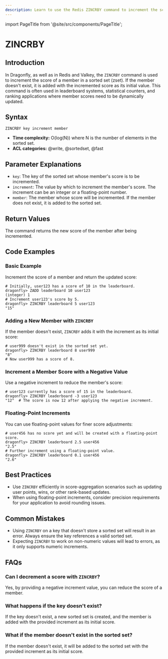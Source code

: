 ```yaml
---
description: Learn to use the Redis ZINCRBY command to increment the score of a member in a sorted set, plus expert tips beyond the official Redis docs.
---
```


import PageTitle from '@site/src/components/PageTitle';

# ZINCRBY

<PageTitle title="Redis ZINCRBY Explained (Better Than Official Docs)" />

## Introduction

In Dragonfly, as well as in Redis and Valkey, the `ZINCRBY` command is used to increment the score of a member in a sorted set (zset).
If the member doesn't exist, it is added with the incremented score as its initial value.
This command is often used in leaderboard systems, statistical counters, and ranking applications where member scores need to be dynamically updated.

## Syntax

```shell
ZINCRBY key increment member
```

- **Time complexity:** O(log(N)) where N is the number of elements in the sorted set.
- **ACL categories:** @write, @sortedset, @fast

## Parameter Explanations

- `key`: The key of the sorted set whose member's score is to be incremented.
- `increment`: The value by which to increment the member's score.
  The increment can be an integer or a floating-point number.
- `member`: The member whose score will be incremented.
  If the member does not exist, it is added to the sorted set.

## Return Values

The command returns the new score of the member after being incremented.

## Code Examples

### Basic Example

Increment the score of a member and return the updated score:

```shell
# Initially, user123 has a score of 10 in the leaderboard.
dragonfly> ZADD leaderboard 10 user123
(integer) 1
# Increment user123's score by 5.
dragonfly> ZINCRBY leaderboard 5 user123
"15"
```

### Adding a New Member with `ZINCRBY`

If the member doesn't exist, `ZINCRBY` adds it with the increment as its initial score:

```shell
# user999 doesn't exist in the sorted set yet.
dragonfly> ZINCRBY leaderboard 8 user999
"8"
# Now user999 has a score of 8.
```

### Increment a Member Score with a Negative Value

Use a negative increment to reduce the member's score:

```shell
# user123 currently has a score of 15 in the leaderboard.
dragonfly> ZINCRBY leaderboard -3 user123
"12"  # The score is now 12 after applying the negative increment.
```

### Floating-Point Increments

You can use floating-point values for finer score adjustments:

```shell
# user456 has no score yet and will be created with a floating-point score.
dragonfly> ZINCRBY leaderboard 2.5 user456
"2.5"
# Further increment using a floating-point value.
dragonfly> ZINCRBY leaderboard 0.1 user456
"2.6"
```

## Best Practices

- Use `ZINCRBY` efficiently in score-aggregation scenarios such as updating user points, wins, or other rank-based updates.
- When using floating-point increments, consider precision requirements for your application to avoid rounding issues.

## Common Mistakes

- Using `ZINCRBY` on a key that doesn't store a sorted set will result in an error.
  Always ensure the key references a valid sorted set.
- Expecting `ZINCRBY` to work on non-numeric values will lead to errors, as it only supports numeric increments.

## FAQs

### Can I decrement a score with `ZINCRBY`?

Yes, by providing a negative increment value, you can reduce the score of a member.

### What happens if the key doesn't exist?

If the key doesn't exist, a new sorted set is created, and the member is added with the provided increment as its initial score.

### What if the member doesn't exist in the sorted set?

If the member doesn't exist, it will be added to the sorted set with the provided increment as its initial score.
